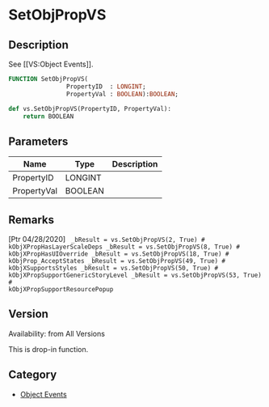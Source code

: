 # SetObjPropVS

## Description
See [[VS:Object Events]].

```pascal
FUNCTION SetObjPropVS(
				PropertyID  : LONGINT;
				PropertyVal : BOOLEAN):BOOLEAN;
```

```python
def vs.SetObjPropVS(PropertyID, PropertyVal):
    return BOOLEAN
```

## Parameters
|Name|Type|Description|
|---|---|---|
|PropertyID|LONGINT|   |
|PropertyVal|BOOLEAN|   |

## Remarks
[Ptr 04/28/2020]
<code lang=py>
_bResult = vs.SetObjPropVS(2, True)  # kObjXPropHasLayerScaleDeps
_bResult = vs.SetObjPropVS(8, True)  # kObjXPropHasUIOverride
_bResult = vs.SetObjPropVS(18, True)  # kObjProp_AcceptStates
_bResult = vs.SetObjPropVS(49, True)  # kObjXSupportsStyles
_bResult = vs.SetObjPropVS(50, True)  # kObjXPropSupportGenericStoryLevel
_bResult = vs.SetObjPropVS(53, True)  # kObjXPropSupportResourcePopup
</code>

## Version
Availability: from All Versions

This is drop-in function.

## Category
* [Object Events](../Categories/Object%20Events.md)
